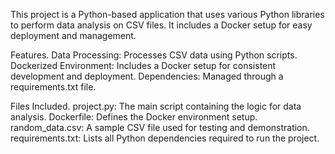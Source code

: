 This project is a Python-based application that uses various Python libraries to perform data analysis on CSV files. It includes a Docker setup for easy deployment and management.

Features.
Data Processing: Processes CSV data using Python scripts.
Dockerized Environment: Includes a Docker setup for consistent development and deployment.
Dependencies: Managed through a requirements.txt file.

Files Included.
project.py: The main script containing the logic for data analysis.
Dockerfile: Defines the Docker environment setup.
random_data.csv: A sample CSV file used for testing and demonstration.
requirements.txt: Lists all Python dependencies required to run the project.
